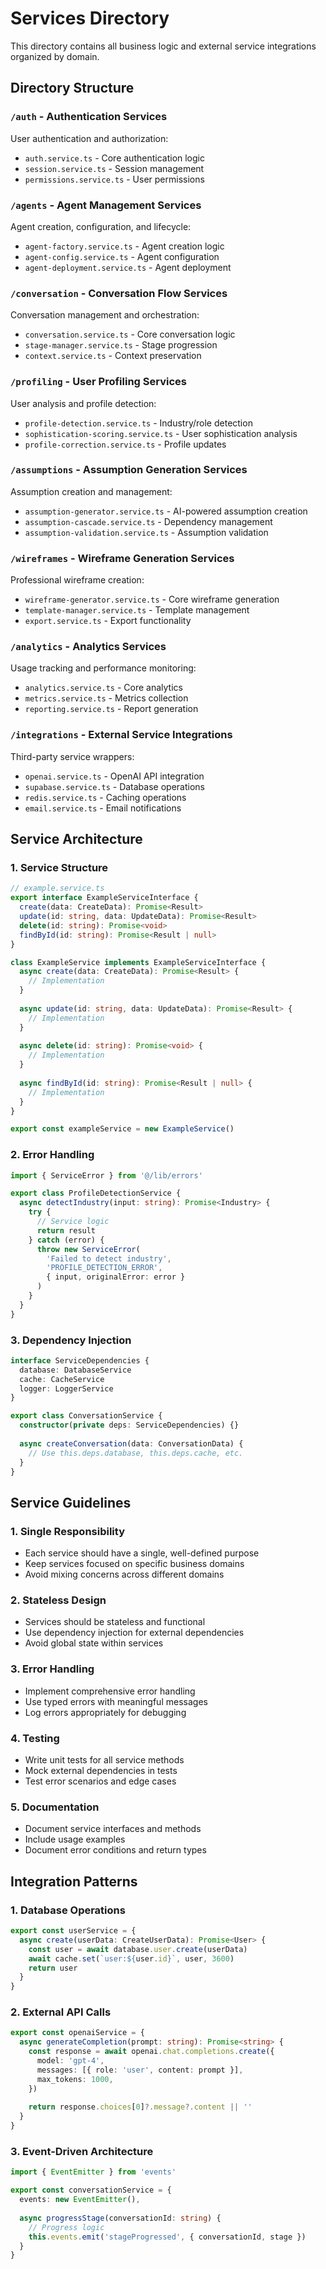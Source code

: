 # Services Directory

This directory contains all business logic and external service integrations organized by domain.

## Directory Structure

### `/auth` - Authentication Services
User authentication and authorization:
- `auth.service.ts` - Core authentication logic
- `session.service.ts` - Session management
- `permissions.service.ts` - User permissions

### `/agents` - Agent Management Services
Agent creation, configuration, and lifecycle:
- `agent-factory.service.ts` - Agent creation logic
- `agent-config.service.ts` - Agent configuration
- `agent-deployment.service.ts` - Agent deployment

### `/conversation` - Conversation Flow Services
Conversation management and orchestration:
- `conversation.service.ts` - Core conversation logic
- `stage-manager.service.ts` - Stage progression
- `context.service.ts` - Context preservation

### `/profiling` - User Profiling Services
User analysis and profile detection:
- `profile-detection.service.ts` - Industry/role detection
- `sophistication-scoring.service.ts` - User sophistication analysis
- `profile-correction.service.ts` - Profile updates

### `/assumptions` - Assumption Generation Services
Assumption creation and management:
- `assumption-generator.service.ts` - AI-powered assumption creation
- `assumption-cascade.service.ts` - Dependency management
- `assumption-validation.service.ts` - Assumption validation

### `/wireframes` - Wireframe Generation Services
Professional wireframe creation:
- `wireframe-generator.service.ts` - Core wireframe generation
- `template-manager.service.ts` - Template management
- `export.service.ts` - Export functionality

### `/analytics` - Analytics Services
Usage tracking and performance monitoring:
- `analytics.service.ts` - Core analytics
- `metrics.service.ts` - Metrics collection
- `reporting.service.ts` - Report generation

### `/integrations` - External Service Integrations
Third-party service wrappers:
- `openai.service.ts` - OpenAI API integration
- `supabase.service.ts` - Database operations
- `redis.service.ts` - Caching operations
- `email.service.ts` - Email notifications

## Service Architecture

### 1. Service Structure
```typescript
// example.service.ts
export interface ExampleServiceInterface {
  create(data: CreateData): Promise<Result>
  update(id: string, data: UpdateData): Promise<Result>
  delete(id: string): Promise<void>
  findById(id: string): Promise<Result | null>
}

class ExampleService implements ExampleServiceInterface {
  async create(data: CreateData): Promise<Result> {
    // Implementation
  }
  
  async update(id: string, data: UpdateData): Promise<Result> {
    // Implementation
  }
  
  async delete(id: string): Promise<void> {
    // Implementation
  }
  
  async findById(id: string): Promise<Result | null> {
    // Implementation
  }
}

export const exampleService = new ExampleService()
```

### 2. Error Handling
```typescript
import { ServiceError } from '@/lib/errors'

export class ProfileDetectionService {
  async detectIndustry(input: string): Promise<Industry> {
    try {
      // Service logic
      return result
    } catch (error) {
      throw new ServiceError(
        'Failed to detect industry',
        'PROFILE_DETECTION_ERROR',
        { input, originalError: error }
      )
    }
  }
}
```

### 3. Dependency Injection
```typescript
interface ServiceDependencies {
  database: DatabaseService
  cache: CacheService
  logger: LoggerService
}

export class ConversationService {
  constructor(private deps: ServiceDependencies) {}
  
  async createConversation(data: ConversationData) {
    // Use this.deps.database, this.deps.cache, etc.
  }
}
```

## Service Guidelines

### 1. Single Responsibility
- Each service should have a single, well-defined purpose
- Keep services focused on specific business domains
- Avoid mixing concerns across different domains

### 2. Stateless Design
- Services should be stateless and functional
- Use dependency injection for external dependencies
- Avoid global state within services

### 3. Error Handling
- Implement comprehensive error handling
- Use typed errors with meaningful messages
- Log errors appropriately for debugging

### 4. Testing
- Write unit tests for all service methods
- Mock external dependencies in tests
- Test error scenarios and edge cases

### 5. Documentation
- Document service interfaces and methods
- Include usage examples
- Document error conditions and return types

## Integration Patterns

### 1. Database Operations
```typescript
export const userService = {
  async create(userData: CreateUserData): Promise<User> {
    const user = await database.user.create(userData)
    await cache.set(`user:${user.id}`, user, 3600)
    return user
  }
}
```

### 2. External API Calls
```typescript
export const openaiService = {
  async generateCompletion(prompt: string): Promise<string> {
    const response = await openai.chat.completions.create({
      model: 'gpt-4',
      messages: [{ role: 'user', content: prompt }],
      max_tokens: 1000,
    })
    
    return response.choices[0]?.message?.content || ''
  }
}
```

### 3. Event-Driven Architecture
```typescript
import { EventEmitter } from 'events'

export const conversationService = {
  events: new EventEmitter(),
  
  async progressStage(conversationId: string) {
    // Progress logic
    this.events.emit('stageProgressed', { conversationId, stage })
  }
}
``` 